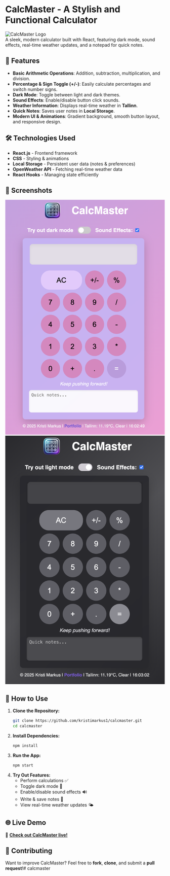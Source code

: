 # CalcMaster - A Stylish and Functional Calculator

![CalcMaster Logo](/img.png)  
A sleek, modern calculator built with React, featuring dark mode, sound effects, real-time weather updates, and a notepad for quick notes.

## 🚀 Features
- **Basic Arithmetic Operations**: Addition, subtraction, multiplication, and division.
- **Percentage & Sign Toggle (+/-)**: Easily calculate percentages and switch number signs.
- **Dark Mode**: Toggle between light and dark themes.
- **Sound Effects**: Enable/disable button click sounds.
- **Weather Information**: Displays real-time weather in **Tallinn**.
- **Quick Notes**: Saves user notes in **Local Storage**.
- **Modern UI & Animations**: Gradient background, smooth button layout, and responsive design.

## 🛠 Technologies Used
- **React.js** - Frontend framework
- **CSS** - Styling & animations
- **Local Storage** - Persistent user data (notes & preferences)
- **OpenWeather API** - Fetching real-time weather data
- **React Hooks** - Managing state efficiently

## 📸 Screenshots
![CalcMaster Screenshot](/image2.png)
![CalcMaster Screenshot](/image.png)

## 🎯 How to Use
1. **Clone the Repository:**
   ```sh
   git clone https://github.com/kristimarkus1/calcmaster.git
   cd calcmaster
   ```
2. **Install Dependencies:**
   ```sh
   npm install
   ```
3. **Run the App:**
   ```sh
   npm start
   ```
4. **Try Out Features:**
   - Perform calculations ✅
   - Toggle dark mode 🌙
   - Enable/disable sound effects 🔊
   - Write & save notes 📝
   - View real-time weather updates 🌤

## 🌐 Live Demo
🔗 **[Check out CalcMaster live!](https://your-live-demo-link.com)**


## 🤝 Contributing
Want to improve CalcMaster? Feel free to **fork**, **clone**, and submit a **pull request**!# calcmaster
